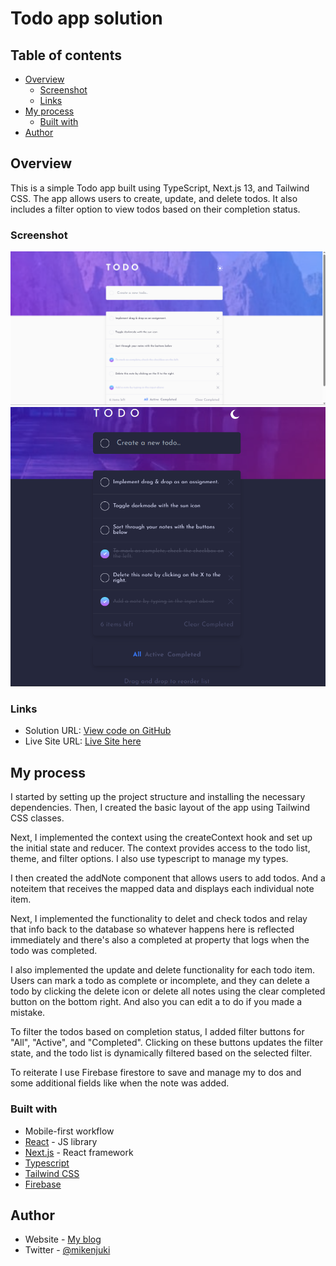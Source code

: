 # Todo app solution

## Table of contents

- [Overview](#overview)
  - [Screenshot](#screenshot)
  - [Links](#links)
- [My process](#my-process)
  - [Built with](#built-with)
- [Author](#author)

## Overview

This is a simple Todo app built using TypeScript, Next.js 13, and Tailwind CSS. The app allows users to create, update, and delete todos. It also includes a filter option to view todos based on their completion status.

### Screenshot

![Desktop Light](./public/assets/images/todo-ss-001.png)
![Mobile Dark](./public/assets/images/todo-ss-002.png)

### Links

- Solution URL: [View code on GitHub](https://github.com/mikenjuki/ToDo-app-v1)
- Live Site URL: [Live Site here](https://to-do-app-v1-1335qi3hp-mikenjuki.vercel.app/)

## My process

I started by setting up the project structure and installing the necessary dependencies. Then, I created the basic layout of the app using Tailwind CSS classes.

Next, I implemented the context using the createContext hook and set up the initial state and reducer. The context provides access to the todo list, theme, and filter options. I also use typescript to manage my types.

I then created the addNote component that allows users to add todos. And a noteitem that receives the mapped data and displays each individual note item.

Next, I implemented the functionality to delet and check todos and relay that info back to the database so whatever happens here is reflected immediately and there's also a completed at property that logs when the todo was completed.

I also implemented the update and delete functionality for each todo item. Users can mark a todo as complete or incomplete, and they can delete a todo by clicking the delete icon or delete all notes using the clear completed button on the bottom right. And also you can edit a to do if you made a mistake.

To filter the todos based on completion status, I added filter buttons for "All", "Active", and "Completed". Clicking on these buttons updates the filter state, and the todo list is dynamically filtered based on the selected filter.

To reiterate I use Firebase firestore to save and manage my to dos and some additional fields like when the note was added.

### Built with

- Mobile-first workflow
- [React](https://reactjs.org/) - JS library
- [Next.js](https://nextjs.org/) - React framework
- [Typescript](https://www.typescriptlang.org/docs/)
- [Tailwind CSS](https://tailwindcss.com/docs/installation)
- [Firebase](https://firebase.google.com/docs)

## Author

- Website - [My blog](https://blog.mikenjuki.com)
- Twitter - [@mikenjuki](https://www.twitter.com/mikenjuki)
